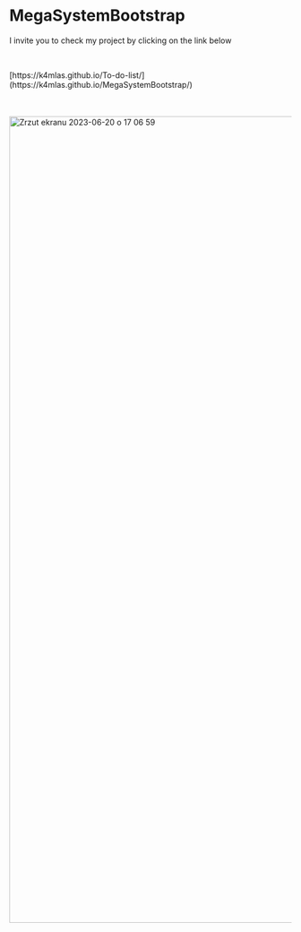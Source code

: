 # MegaSystemBootstrap
<p>I invite you to check my project by clicking on the link below</p>
<br>
<p>[https://k4mlas.github.io/To-do-list/](https://k4mlas.github.io/MegaSystemBootstrap/)</p>
<br>
<br>
<img width="1440" alt="Zrzut ekranu 2023-06-20 o 17 06 59" src="https://github.com/k4mlas/MegaSystemBootstrap/assets/112805847/f949eea4-ef3f-45d1-a0d6-d824d7d2f55e">





